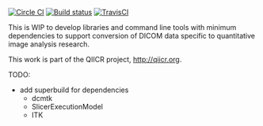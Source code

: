 [![Circle CI](https://circleci.com/gh/fedorov/dcmqi.svg?style=svg)](https://circleci.com/gh/fedorov/dcmqi)
[![Build status](https://ci.appveyor.com/api/projects/status/04l87y2j6prboap7?svg=true)](https://ci.appveyor.com/project/fedorov/dcmqi)
[![TravisCI](https://travis-ci.org/fedorov/dcmqi.svg?branch=master)](https://travis-ci.org/fedorov/dcmqi.svg?branch=master)

This is WIP to develop libraries and command line tools with minimum dependencies
to support conversion of DICOM data specific to quantitative image analysis research.

This work is part of the QIICR project, http://qiicr.org.

TODO:
* add superbuild for dependencies
  * dcmtk
  * SlicerExecutionModel
  * ITK
